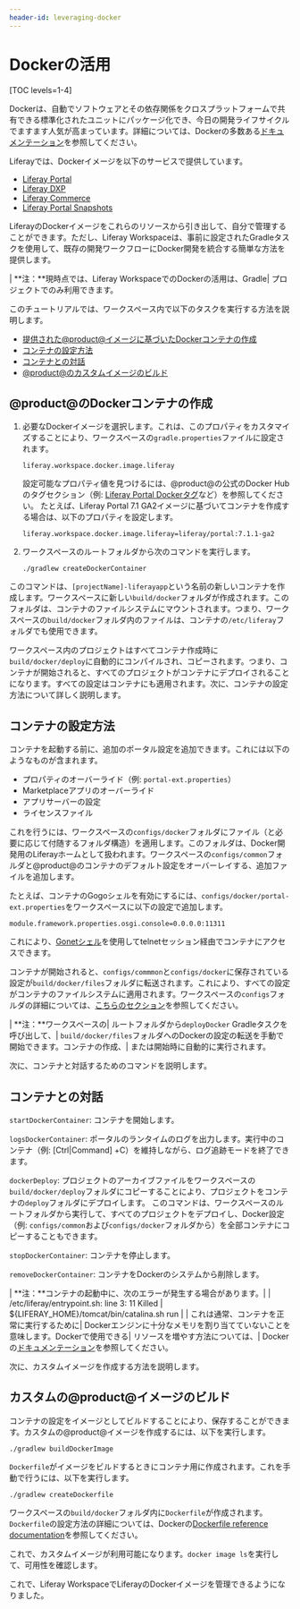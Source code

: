 ```yaml
---
header-id: leveraging-docker
---
```


# Dockerの活用

[TOC levels=1-4]

Dockerは、自動でソフトウェアとその依存関係をクロスプラットフォームで共有できる標準化されたユニットにパッケージ化でき、今日の開発ライフサイクルでますます人気が高まっています。詳細については、Dockerの多数ある[ドキュメンテーション](https://docs.docker.com/)を参照してください。

Liferayでは、Dockerイメージを以下のサービスで提供しています。

- [Liferay Portal](https://hub.docker.com/r/liferay/portal)
- [Liferay DXP](https://hub.docker.com/r/liferay/dxp)
- [Liferay Commerce](https://hub.docker.com/r/liferay/commerce)
- [Liferay Portal Snapshots](https://hub.docker.com/r/liferay/portal-snapshot)

LiferayのDockerイメージをこれらのリソースから引き出して、自分で管理することができます。ただし、Liferay Workspaceは、事前に設定されたGradleタスクを使用して、既存の開発ワークフローにDocker開発を統合する簡単な方法を提供します。

| **注：**現時点では、Liferay WorkspaceでのDockerの活用は、Gradle| プロジェクトでのみ利用できます。

このチュートリアルでは、ワークスペース内で以下のタスクを実行する方法を説明します。

- [提供された@product@イメージに基づいたDockerコンテナの作成](#creating-a-product-docker-container)
- [コンテナの設定方法](#configuring-the-container)
- [コンテナとの対話](#interacting-with-the-container)
- [@product@のカスタムイメージのビルド](#building-a-custom-product-image)

## @product@のDockerコンテナの作成

1. 必要なDockerイメージを選択します。これは、このプロパティをカスタマイズすることにより、ワークスペースの`gradle.properties`ファイルに設定されます。

       liferay.workspace.docker.image.liferay
   
   設定可能なプロパティ値を見つけるには、@product@の公式のDocker Hubのタグセクション（例: [Liferay Portal Dockerタグ](https://hub.docker.com/r/liferay/portal/tags)など）を参照してください。
たとえば、Liferay Portal 7.1 GA2イメージに基づいてコンテナを作成する場合は、以下のプロパティを設定します。

       liferay.workspace.docker.image.liferay=liferay/portal:7.1.1-ga2
   
2. ワークスペースのルートフォルダから次のコマンドを実行します。

       ./gradlew createDockerContainer
   
このコマンドは、`[projectName]-liferayapp`という名前の新しいコンテナを作成します。ワークスペースに新しい`build/docker`フォルダが作成されます。このフォルダは、コンテナのファイルシステムにマウントされます。つまり、ワークスペースの`build/docker`フォルダ内のファイルは、コンテナの`/etc/liferay`フォルダでも使用できます。

ワークスペース内のプロジェクトはすべてコンテナ作成時に`build/docker/deploy`に自動的にコンパイルされ、コピーされます。つまり、コンテナが開始されると、すべてのプロジェクトがコンテナにデプロイされることになります。すべての設定はコンテナにも適用されます。次に、コンテナの設定方法について詳しく説明します。

## コンテナの設定方法

コンテナを起動する前に、追加のポータル設定を追加できます。これには以下のようなものが含まれます。

- プロパティのオーバーライド（例: `portal-ext.properties`）
- Marketplaceアプリのオーバーライド
- アプリサーバーの設定
- ライセンスファイル

これを行うには、ワークスペースの`configs/docker`フォルダにファイル（と必要に応じて付随するフォルダ構造）を適用します。このフォルダは、Docker開発用のLiferayホームとして扱われます。ワークスペースの`configs/common`フォルダと@product@のコンテナのデフォルト設定をオーバーレイする、追加ファイルを追加します。

たとえば、コンテナのGogoシェルを有効にするには、`configs/docker/portal-ext.properties`をワークスペースに以下の設定で追加します。

    module.framework.properties.osgi.console=0.0.0.0:11311

これにより、[Gonetシェル](/docs/7-1/reference/-/knowledge_base/r/using-the-felix-gogo-shell)を使用してtelnetセッション経由でコンテナにアクセスできます。

コンテナが開始されると、`configs/commmon`と`configs/docker`に保存されている設定が`build/docker/files`フォルダに転送されます。これにより、すべての設定がコンテナのファイルシステムに適用されます。ワークスペースの`configs`フォルダの詳細については、[こちらのセクション](/docs/7-1/tutorials/-/knowledge_base/t/development-lifecycle-for-a-liferay-workspace#testing-projects)を参照してください。

| **注：**ワークスペースの| ルートフォルダから`deployDocker` Gradleタスクを呼び出して、| `build/docker/files`フォルダへのDockerの設定の転送を手動で開始できます。コンテナの作成、| または開始時に自動的に実行されます。

次に、コンテナと対話するためのコマンドを説明します。

## コンテナとの対話

`startDockerContainer`: コンテナを開始します。

`logsDockerContainer`: ポータルのランタイムのログを出力します。実行中のコンテナ（例: [Ctrl|Command] +C）を維持しながら、ログ追跡モードを終了できます。

`dockerDeploy`: プロジェクトのアーカイブファイルをワークスペースの`build/docker/deploy`フォルダにコピーすることにより、プロジェクトをコンテナの`deploy`フォルダにデプロイします。
このコマンドは、ワークスペースのルートフォルダから実行して、すべてのプロジェクトをデプロイし、Docker設定（例: `configs/common`および`configs/docker`フォルダから）を全部コンテナにコピーすることもできます。

`stopDockerContainer`: コンテナを停止します。

`removeDockerContainer`: コンテナをDockerのシステムから削除します。

| **注：**コンテナの起動中に、次のエラーが発生する場合があります。|
|     /etc/liferay/entrypoint.sh: line 3:    11 Killed
|     ${LIFERAY_HOME}/tomcat/bin/catalina.sh run
|
| これは通常、コンテナを正常に実行するために| Dockerエンジンに十分なメモリを割り当てていないことを意味します。Dockerで使用できる| リソースを増やす方法については、| Dockerの[ドキュメンテーション](https://docs.docker.com)を参照してください。

次に、カスタムイメージを作成する方法を説明します。

## カスタムの@product@イメージのビルド

コンテナの設定をイメージとしてビルドすることにより、保存することができます。カスタムの@product@イメージを作成するには、以下を実行します。

    ./gradlew buildDockerImage

`Dockerfile`がイメージをビルドするときにコンテナ用に作成されます。これを手動で行うには、以下を実行します。

    ./gradlew createDockerfile

ワークスペースの`build/docker`フォルダ内に`Dockerfile`が作成されます。`Dockerfile`の設定方法の詳細については、Dockerの[Dockerfile reference documentation](https://docs.docker.com/engine/reference/builder/)を参照してください。

これで、カスタムイメージが利用可能になります。`docker image ls`を実行して、可用性を確認します。

これで、Liferay WorkspaceでLiferayのDockerイメージを管理できるようになりました。
